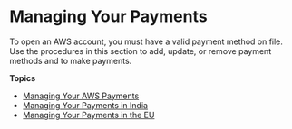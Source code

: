 # Managing Your Payments<a name="manage-payments"></a>

To open an AWS account, you must have a valid payment method on file\. Use the procedures in this section to add, update, or remove payment methods and to make payments\.

**Topics**
+ [Managing Your AWS Payments](manage-general.md)
+ [Managing Your Payments in India](edit-aispl-payment-method.md)
+ [Managing Your Payments in the EU](emea-payments.md)
